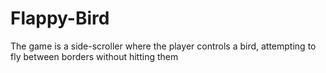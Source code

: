 # Flappy-Bird
The game is a side-scroller where the player controls a bird, attempting to fly between borders without hitting them
